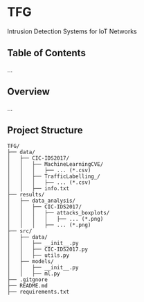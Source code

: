 # TFG
Intrusion Detection Systems for IoT Networks


## Table of Contents

...

## Overview

...

## Project Structure

```plaintext
TFG/
├── data/
│   ├── CIC-IDS2017/
│   │   ├── MachineLearningCVE/
│   │   │   ├── ... (*.csv)
│   │   ├── TrafficLabelling_/
│   │   │   ├── ... (*.csv)
│   │   ├── info.txt
├── results/
│   ├── data_analysis/
│   │   ├── CIC-IDS2017/
│   │   │   ├── attacks_boxplots/
│   │   │   │   ├── ... (*.png)
│   │   │   ├── ... (*.png)
├── src/
│   ├── data/
│   │   ├── __init__.py
│   │   ├── CIC-IDS2017.py
│   │   ├── utils.py
│   ├── models/
│   │   ├── __init__.py
│   │   ├── ml.py
├── .gitgnore
├── README.md
├── requirements.txt
```

